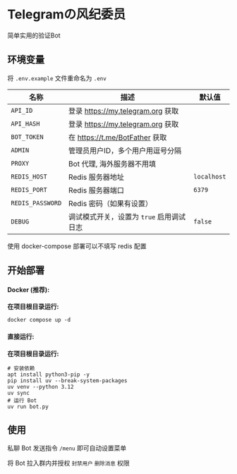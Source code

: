 # Telegramの风纪委员

简单实用的验证Bot

## 环境变量

将 `.env.example` 文件重命名为 `.env`

| 名称               | 描述                            | 默认值         |
|------------------|-------------------------------|-------------|
| `API_ID`         | 登录 https://my.telegram.org 获取 |             |
| `API_HASH`       | 登录 https://my.telegram.org 获取 |             |
| `BOT_TOKEN`      | 在 https://t.me/BotFather 获取   |             |
| `ADMIN`          | 管理员用户ID，多个用户用逗号分隔             |             |
| `PROXY`          | Bot 代理, 海外服务器不用填              |             |
| `REDIS_HOST`     | Redis 服务器地址                   | `localhost` |
| `REDIS_PORT`     | Redis 服务器端口                   | `6379`      |
| `REDIS_PASSWORD` | Redis 密码（如果有设置）               |             |
| `DEBUG`          | 调试模式开关，设置为 `true` 启用调试日志      | `false`     |

使用 docker-compose 部署可以不填写 redis 配置

## 开始部署

#### Docker (推荐):

**在项目根目录运行:**

```shell
docker compose up -d
```

#### 直接运行:

**在项目根目录运行:**

```shell
# 安装依赖
apt install python3-pip -y
pip install uv --break-system-packages
uv venv --python 3.12
uv sync
# 运行 Bot
uv run bot.py 
```

## 使用

私聊 Bot 发送指令 `/menu` 即可自动设置菜单

将 Bot 拉入群内并授权 `封禁用户` `删除消息` 权限
